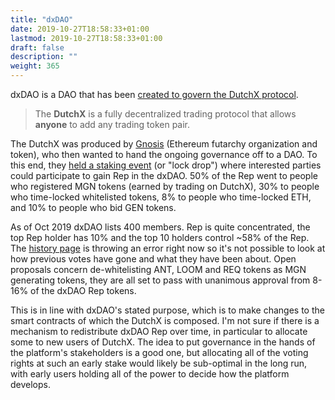 ```yaml
---
title: "dxDAO"
date: 2019-10-27T18:58:33+01:00
lastmod: 2019-10-27T18:58:33+01:00
draft: false
description: ""
weight: 365
---
```


dxDAO is a DAO that has been [created to govern the DutchX protocol](https://blog.gnosis.pm/introducing-the-dxdao-27ec4301eced). 

> The **DutchX** is a fully decentralized trading protocol that allows **anyone** to add any trading token pair.

The DutchX was produced by [Gnosis](https://gnosis.io/) (Ethereum futarchy organization and token), who then wanted to hand the ongoing governance off to a DAO. To this end, they [held a staking event](https://blog.gnosis.pm/the-dxdao-has-awoken-78cb2e39661c) (or "lock drop") where interested parties could participate to gain Rep in the dxDAO. 50% of the Rep went to people who registered MGN tokens (earned by trading on DutchX), 30% to people who time-locked whitelisted tokens, 8% to people who time-locked ETH, and 10% to people who bid GEN tokens.

As of Oct 2019 dxDAO lists 400 members. Rep is quite concentrated, the top Rep holder has 10% and the top 10 holders control ~58% of the Rep. The [history page](https://alchemy.daostack.io/dao/0x519b70055af55a007110b4ff99b0ea33071c720a/history/) is throwing an error right now so it's not possible to look at how previous votes have gone and what they have been about. Open proposals concern de-whitelisting ANT, LOOM and REQ tokens as MGN generating tokens, they are all set to pass with unanimous approval from 8-16% of the dxDAO Rep tokens. 

This is in line with dxDAO's stated purpose, which is to make changes to the smart contracts of which the DutchX is composed. I'm not sure if there is a mechanism to redistribute dxDAO Rep over time, in particular to allocate some to new users of DutchX. The idea to put governance in the hands of the platform's stakeholders is a good one, but allocating all of the voting rights at such an early stake would likely be sub-optimal in the long run, with early users holding all of the power to decide how the platform develops.
